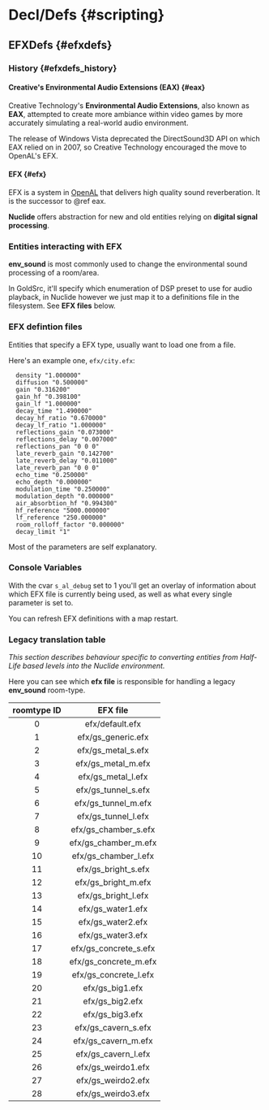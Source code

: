 # Decl/Defs {#scripting}

## EFXDefs {#efxdefs}

### History {#efxdefs_history}

#### Creative's Environmental Audio Extensions (EAX) {#eax}
Creative Technology's **Environmental Audio Extensions**, also known as **EAX**, attempted to create more ambiance within video games by more accurately simulating a real-world audio environment.


The release of Windows Vista deprecated the DirectSound3D API on which EAX relied on in 2007, so Creative Technology encouraged the move to OpenAL's EFX.

#### EFX {#efx}

EFX is a system in [OpenAL](https://www.openal.org/) that delivers high quality sound reverberation. It is the successor to @ref eax.

**Nuclide** offers abstraction for new and old entities relying on **digital signal processing**.

### Entities interacting with EFX

**env_sound** is most commonly used to change the environmental sound processing of a room/area.

In GoldSrc, it'll specify which enumeration of DSP preset to use for audio playback, in Nuclide however we just map it to a definitions file in the filesystem. See **EFX files** below.

### EFX defintion files

Entities that specify a EFX type, usually want to load one from a file.

Here's an example one, `efx/city.efx`:

```
  density "1.000000"
  diffusion "0.500000"
  gain "0.316200"
  gain_hf "0.398100"
  gain_lf "1.000000"
  decay_time "1.490000"
  decay_hf_ratio "0.670000"
  decay_lf_ratio "1.000000"
  reflections_gain "0.073000"
  reflections_delay "0.007000"
  reflections_pan "0 0 0"
  late_reverb_gain "0.142700"
  late_reverb_delay "0.011000"
  late_reverb_pan "0 0 0"
  echo_time "0.250000"
  echo_depth "0.000000"
  modulation_time "0.250000"
  modulation_depth "0.000000"
  air_absorbtion_hf "0.994300"
  hf_reference "5000.000000"
  lf_reference "250.000000"
  room_rolloff_factor "0.000000"
  decay_limit "1"
```

Most of the parameters are self explanatory.

### Console Variables

With the cvar `s_al_debug` set to 1 you'll get an overlay of information about which EFX file is currently being used, as well as what every single parameter is set to.

You can refresh EFX definitions with a map restart.

### Legacy translation table

*This section describes behaviour specific to converting entities from Half-Life based levels into the Nuclide environment.*

Here you can see which **efx file** is responsible for handling a legacy **env_sound** room-type.

**roomtype ID**|**EFX file**
:-----:|:-----:
0|efx/default.efx
1|efx/gs\_generic.efx
2|efx/gs\_metal\_s.efx
3|efx/gs\_metal\_m.efx
4|efx/gs\_metal\_l.efx
5|efx/gs\_tunnel\_s.efx
6|efx/gs\_tunnel\_m.efx
7|efx/gs\_tunnel\_l.efx
8|efx/gs\_chamber\_s.efx
9|efx/gs\_chamber\_m.efx
10|efx/gs\_chamber\_l.efx
11|efx/gs\_bright\_s.efx
12|efx/gs\_bright\_m.efx
13|efx/gs\_bright\_l.efx
14|efx/gs\_water1.efx
15|efx/gs\_water2.efx
16|efx/gs\_water3.efx
17|efx/gs\_concrete\_s.efx
18|efx/gs\_concrete\_m.efx
19|efx/gs\_concrete\_l.efx
20|efx/gs\_big1.efx
21|efx/gs\_big2.efx
22|efx/gs\_big3.efx
23|efx/gs\_cavern\_s.efx
24|efx/gs\_cavern\_m.efx
25|efx/gs\_cavern\_l.efx
26|efx/gs\_weirdo1.efx
27|efx/gs\_weirdo2.efx
28|efx/gs\_weirdo3.efx 